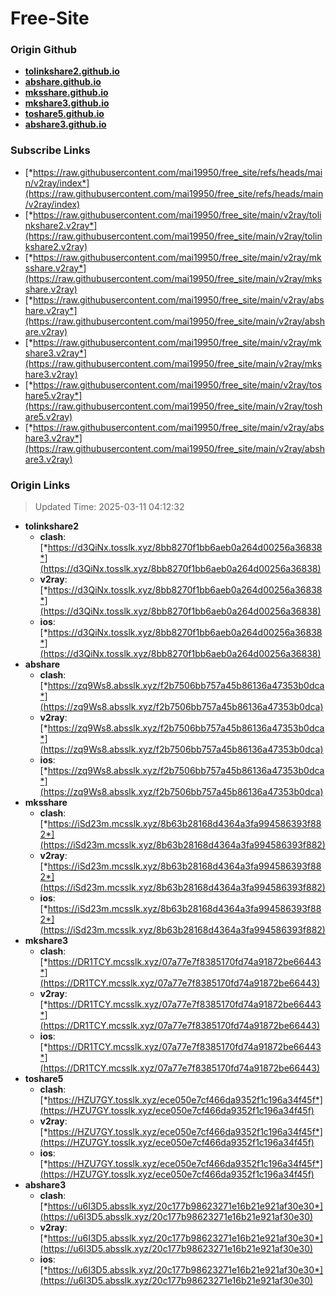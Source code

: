 # Free-Site

### Origin Github

- [**tolinkshare2.github.io**](https://github.com/tolinkshare2/tolinkshare2.github.io)
- [**abshare.github.io**](https://github.com/abshare/abshare.github.io)
- [**mksshare.github.io**](https://github.com/mksshare/mksshare.github.io)
- [**mkshare3.github.io**](https://github.com/mkshare3/mkshare3.github.io)
- [**toshare5.github.io**](https://github.com/toshare5/toshare5.github.io)
- [**abshare3.github.io**](https://github.com/abshare3/abshare3.github.io)

### Subscribe Links

- [*https://raw.githubusercontent.com/mai19950/free_site/refs/heads/main/v2ray/index*](https://raw.githubusercontent.com/mai19950/free_site/refs/heads/main/v2ray/index)
- [*https://raw.githubusercontent.com/mai19950/free_site/main/v2ray/tolinkshare2.v2ray*](https://raw.githubusercontent.com/mai19950/free_site/main/v2ray/tolinkshare2.v2ray)
- [*https://raw.githubusercontent.com/mai19950/free_site/main/v2ray/mksshare.v2ray*](https://raw.githubusercontent.com/mai19950/free_site/main/v2ray/mksshare.v2ray)
- [*https://raw.githubusercontent.com/mai19950/free_site/main/v2ray/abshare.v2ray*](https://raw.githubusercontent.com/mai19950/free_site/main/v2ray/abshare.v2ray)
- [*https://raw.githubusercontent.com/mai19950/free_site/main/v2ray/mkshare3.v2ray*](https://raw.githubusercontent.com/mai19950/free_site/main/v2ray/mkshare3.v2ray)
- [*https://raw.githubusercontent.com/mai19950/free_site/main/v2ray/toshare5.v2ray*](https://raw.githubusercontent.com/mai19950/free_site/main/v2ray/toshare5.v2ray)
- [*https://raw.githubusercontent.com/mai19950/free_site/main/v2ray/abshare3.v2ray*](https://raw.githubusercontent.com/mai19950/free_site/main/v2ray/abshare3.v2ray)

### Origin Links

> Updated Time: 2025-03-11 04:12:32

- **tolinkshare2**
  - **clash**: [*https://d3QiNx.tosslk.xyz/8bb8270f1bb6aeb0a264d00256a36838*](https://d3QiNx.tosslk.xyz/8bb8270f1bb6aeb0a264d00256a36838)
  - **v2ray**: [*https://d3QiNx.tosslk.xyz/8bb8270f1bb6aeb0a264d00256a36838*](https://d3QiNx.tosslk.xyz/8bb8270f1bb6aeb0a264d00256a36838)
  - **ios**: [*https://d3QiNx.tosslk.xyz/8bb8270f1bb6aeb0a264d00256a36838*](https://d3QiNx.tosslk.xyz/8bb8270f1bb6aeb0a264d00256a36838)
- **abshare**
  - **clash**: [*https://zq9Ws8.absslk.xyz/f2b7506bb757a45b86136a47353b0dca*](https://zq9Ws8.absslk.xyz/f2b7506bb757a45b86136a47353b0dca)
  - **v2ray**: [*https://zq9Ws8.absslk.xyz/f2b7506bb757a45b86136a47353b0dca*](https://zq9Ws8.absslk.xyz/f2b7506bb757a45b86136a47353b0dca)
  - **ios**: [*https://zq9Ws8.absslk.xyz/f2b7506bb757a45b86136a47353b0dca*](https://zq9Ws8.absslk.xyz/f2b7506bb757a45b86136a47353b0dca)
- **mksshare**
  - **clash**: [*https://iSd23m.mcsslk.xyz/8b63b28168d4364a3fa994586393f882*](https://iSd23m.mcsslk.xyz/8b63b28168d4364a3fa994586393f882)
  - **v2ray**: [*https://iSd23m.mcsslk.xyz/8b63b28168d4364a3fa994586393f882*](https://iSd23m.mcsslk.xyz/8b63b28168d4364a3fa994586393f882)
  - **ios**: [*https://iSd23m.mcsslk.xyz/8b63b28168d4364a3fa994586393f882*](https://iSd23m.mcsslk.xyz/8b63b28168d4364a3fa994586393f882)
- **mkshare3**
  - **clash**: [*https://DR1TCY.mcsslk.xyz/07a77e7f8385170fd74a91872be66443*](https://DR1TCY.mcsslk.xyz/07a77e7f8385170fd74a91872be66443)
  - **v2ray**: [*https://DR1TCY.mcsslk.xyz/07a77e7f8385170fd74a91872be66443*](https://DR1TCY.mcsslk.xyz/07a77e7f8385170fd74a91872be66443)
  - **ios**: [*https://DR1TCY.mcsslk.xyz/07a77e7f8385170fd74a91872be66443*](https://DR1TCY.mcsslk.xyz/07a77e7f8385170fd74a91872be66443)
- **toshare5**
  - **clash**: [*https://HZU7GY.tosslk.xyz/ece050e7cf466da9352f1c196a34f45f*](https://HZU7GY.tosslk.xyz/ece050e7cf466da9352f1c196a34f45f)
  - **v2ray**: [*https://HZU7GY.tosslk.xyz/ece050e7cf466da9352f1c196a34f45f*](https://HZU7GY.tosslk.xyz/ece050e7cf466da9352f1c196a34f45f)
  - **ios**: [*https://HZU7GY.tosslk.xyz/ece050e7cf466da9352f1c196a34f45f*](https://HZU7GY.tosslk.xyz/ece050e7cf466da9352f1c196a34f45f)
- **abshare3**
  - **clash**: [*https://u6I3D5.absslk.xyz/20c177b98623271e16b21e921af30e30*](https://u6I3D5.absslk.xyz/20c177b98623271e16b21e921af30e30)
  - **v2ray**: [*https://u6I3D5.absslk.xyz/20c177b98623271e16b21e921af30e30*](https://u6I3D5.absslk.xyz/20c177b98623271e16b21e921af30e30)
  - **ios**: [*https://u6I3D5.absslk.xyz/20c177b98623271e16b21e921af30e30*](https://u6I3D5.absslk.xyz/20c177b98623271e16b21e921af30e30)
